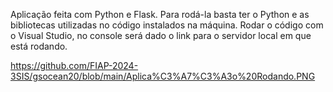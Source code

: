 Aplicação feita com Python e Flask. Para rodá-la basta ter o Python e as bibliotecas utilizadas no código instalados na máquina. Rodar o código com o Visual Studio, no console será dado o link para o servidor local em que está rodando.

https://github.com/FIAP-2024-3SIS/gsocean20/blob/main/Aplica%C3%A7%C3%A3o%20Rodando.PNG
